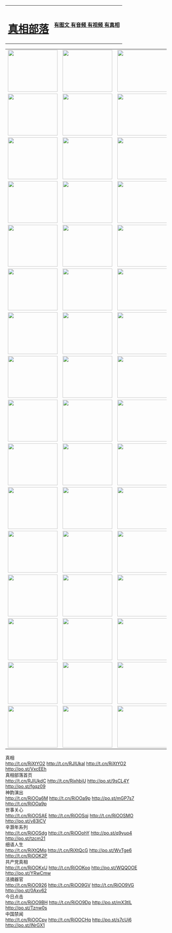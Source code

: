 <table>
<tr>

<td>
	<H1><a href="http://51.is-a-personaltrainer.com/zx/">真相部落</a></H1>
</td>
<td>
	<H4><a href="http://51.is-a-personaltrainer.com/zx/">有图文 有音频 有视频 有真相</a></H4>
</td>
</tr>

</table>
<table>
<tr>
	<td><a href="http://567.buenosairesrealty.com/xtr/107/"><img  src ="http://567.buenosairesrealty.com/pic/2017/02/107.jpg" width="155px" height="130px"></a></td>
	<td><a href="http://567.buenosairesrealty.com/xtr/829/"><img src ="http://567.buenosairesrealty.com/pic/2017/02/829.jpg" width="155px" height="130px"></a></td>
	<td><a href="http://567.buenosairesrealty.com/xtr/69/"><img  src ="http://567.buenosairesrealty.com/pic/2017/02/69.jpg" width="155px" height="130px"></a></td>
	<td><a href="http://567.buenosairesrealty.com/xtr/99/"><img  src ="http://567.buenosairesrealty.com/pic/2017/02/99.jpg" width="155px" height="130px"></a></td>
</tr>
<tr>
	<td><a href="http://567.buenosairesrealty.com/xtr/40/"><img  src ="http://567.buenosairesrealty.com/pic/2017/02/40.jpg" width="155px" height="130px"></a></td>
	<td><a href="http://567.buenosairesrealty.com/xtr/20/"><img  src ="http://567.buenosairesrealty.com/pic/2017/02/20.jpg" width="155px" height="130px"></a></td>
	<td><a href="http://567.buenosairesrealty.com/xtr/81/"><img  src ="http://567.buenosairesrealty.com/pic/2017/02/81.jpg" width="155px" height="130px"></a></td>
	<td><a href="http://567.buenosairesrealty.com/xtr/2/"><img  src ="http://567.buenosairesrealty.com/pic/2017/02/2.jpg" width="155px" height="130px"></a></td>
</tr>
<tr>
	<td><a href="http://567.buenosairesrealty.com/xtr/86/"><img  src ="http://567.buenosairesrealty.com/pic/2017/02/86.jpg" width="155px" height="130px"></a></td>
	<td><a href="http://567.buenosairesrealty.com/xtr/109/"><img  src ="http://567.buenosairesrealty.com/pic/2017/02/109.jpg" width="155px" height="130px"></a></td>
	<td><a href="http://567.buenosairesrealty.com/xtr/1378/"><img  src ="http://567.buenosairesrealty.com/pic/2017/02/1378.jpg" width="155px" height="130px"></a></td>
	<td><a href="http://567.buenosairesrealty.com/xtr/57/"><img  src ="http://567.buenosairesrealty.com/pic/2017/02/57.jpg" width="155px" height="130px"></a></td>
</tr>
<tr>
	<td><a href="http://567.buenosairesrealty.com/xtr/1219/"><img  src ="http://567.buenosairesrealty.com/pic/2017/02/1219.jpg" width="155px" height="130px"></a></td>
	<td><a href="http://567.buenosairesrealty.com/xtr/1220/"><img  src ="http://567.buenosairesrealty.com/pic/2017/02/1220.jpg" width="155px" height="130px"></a></td>
	<td><a href="http://567.buenosairesrealty.com/xtr/1221/"><img  src ="http://567.buenosairesrealty.com/pic/2017/02/1221.jpg" width="155px" height="130px"></a></td>
	<td><a href="http://567.buenosairesrealty.com/xtr/51/"><img  src ="http://567.buenosairesrealty.com/pic/2017/02/51.jpg" width="155px" height="130px"></a></td>
</tr>
<tr>
	<td><a href="http://567.buenosairesrealty.com/xtr/1055/"><img  src ="http://567.buenosairesrealty.com/pic/2017/02/1055.jpg" width="155px" height="130px"></a></td>
	<td><a href="http://567.buenosairesrealty.com/xtr/611/"><img  src ="http://567.buenosairesrealty.com/pic/2017/02/611.jpg" width="155px" height="130px"></a></td>
	<td><a href="http://567.buenosairesrealty.com/xtr/1121/"><img  src ="http://567.buenosairesrealty.com/pic/2017/02/1121.jpg" width="155px" height="130px"></a></td>
	<td><a href="http://567.buenosairesrealty.com/xtr/610/"><img  src ="http://567.buenosairesrealty.com/pic/2017/02/610.jpg" width="155px" height="130px"></a></td>
</tr>
<tr>
	<td><a href="http://567.buenosairesrealty.com/xtr/1128/"><img  src ="http://567.buenosairesrealty.com/pic/2017/02/1128.jpg" width="155px" height="130px"></a></td>
	<td><a href="http://567.buenosairesrealty.com/xtr/1395/"><img  src ="http://567.buenosairesrealty.com/pic/2017/02/1406.jpg" width="155px" height="130px"></a></td>
	<td><a href="http://567.buenosairesrealty.com/xtr/1407/"><img  src ="http://567.buenosairesrealty.com/pic/2017/02/1407.jpg" width="155px" height="130px"></a></td>
	<td><a href="http://567.buenosairesrealty.com/xtr/934/"><img  src ="http://567.buenosairesrealty.com/pic/2017/02/934.jpg" width="155px" height="130px"></a></td>
</tr>
<tr>
	<td><a href="http://567.buenosairesrealty.com/xtr/641/"><img  src ="http://567.buenosairesrealty.com/pic/2017/02/641.jpg" width="155px" height="130px"></a></td>
	<td><a href="http://567.buenosairesrealty.com/xtr/949/"><img  src ="http://567.buenosairesrealty.com/pic/2017/02/949.jpg" width="155px" height="130px"></a></td>
	<td><a href="http://567.buenosairesrealty.com/xtr/112/"><img  src ="http://567.buenosairesrealty.com/pic/2017/02/112.jpg" width="155px" height="130px"></a></td>
	<td><a href="http://567.buenosairesrealty.com/xtr/812/"><img  src ="http://567.buenosairesrealty.com/pic/2017/02/812.jpg" width="155px" height="130px"></a></td>
</tr>
<tr>
	<td><a href="http://567.buenosairesrealty.com/xtr/103/"><img  src ="http://567.buenosairesrealty.com/pic/2017/02/103.jpg" width="155px" height="130px"></a></td>
	<td><a href="http://567.buenosairesrealty.com/xtr/3/"><img  src ="http://567.buenosairesrealty.com/pic/2017/02/3.jpg" width="155px" height="130px"></a></td>
	<td><A HREF="http://567.buenosairesrealty.com/mp4/zx/2015/11/Lkmtt.mp4" target="_blank" title="莲开满天庭"><img  src="http://567.buenosairesrealty.com/pic/2015/11/Lkmtt3480_jssor.jpg"  width="155px" height="130px"></A></td>
	<td><A HREF="http://567.buenosairesrealty.com/mp4/zx/2015/11/2013513.mp4" target="_blank" title="飞旋的法轮"><img  src="http://567.buenosairesrealty.com/pic/2015/11/falun480_jssor.jpg"  width="155px" height="130px"></A></td>
</tr>
<tr>
	<td><A HREF="http://567.buenosairesrealty.com/mp4/zx/2015/11/NYParade.mp4" target="_blank" title="2004年4月10日法轮功纽约大游行"><img  src="http://567.buenosairesrealty.com/pic/2015/11/nyparade480_jssor.jpg"  width="155px" height="130px"></A></td>
	<td><A HREF="http://567.buenosairesrealty.com/mp4/news617/2015/05/WEB_s28093.mp4" target="_blank" title="2015年世界法轮大法日特别报导"><img  src="http://567.buenosairesrealty.com/pic/2015/11/p6752711a666997037_jssor.jpg"  width="155px" height="130px"></A></td>
	<td><A HREF="http://567.buenosairesrealty.com/mp4/news829/2015/11/30211_326650.mp4" target="_blank" title="沧州绑架案连审四天 民众抹泪称审好人"><img  src="http://567.buenosairesrealty.com/pic/2015/11/changzhou2480_jssor.jpg"  width="155px" height="130px"></A></td>
	<td><A HREF="http://567.buenosairesrealty.com/mp4/mhph/2015/10/changzhou.mp4" target="_blank" title="沧州真相--狮城血泪"><img  src="http://567.buenosairesrealty.com/pic/2015/11/changzhou480_jssor.jpg"  width="155px" height="130px"></A></td>
</tr>
<tr>
	<td><A HREF="http://567.buenosairesrealty.com/mp4/mhjd/mhjd_55.mp4" target="_blank" title="正义律师与无罪辩护"><img  src="http://567.buenosairesrealty.com/pic/2015/11/wzbh480_jssor.jpg"  width="155px" height="130px"></A></td>
	<td><A HREF="http://567.buenosairesrealty.com/mp4/zx/2015/11/layerkcs.mp4" target="_blank" title="中国的良心--高智晟律师"><img  src="http://567.buenosairesrealty.com/pic/2015/11/layerkcs2480_jssor.jpg"  width="155px" height="130px"></A></td>
	<td><A HREF="http://567.buenosairesrealty.com/mp4/mhph/2015/10/szxl.mp4" target="_blank" title="神州血泪--北京、大庆、广东、哈尔滨"><img  src="http://567.buenosairesrealty.com/pic/2015/11/szxl480_jssor.jpg"  width="155px" height="130px"></A></td>
	<td><A HREF="http://567.buenosairesrealty.com/mp4/zx/2015/11/TangShanFFXS.mp4" target="_blank" title="真相纪录片：凤凰新生"><img  src="http://567.buenosairesrealty.com/pic/2015/11/fhxs2480_jssor.jpg"  width="155px" height="130px"></A></td>
</tr>
<tr>
	<td><A HREF="http://567.buenosairesrealty.com/mp4/zx/2015/11/jidong.mp4" target="_blank" title="冀东监狱的罪恶"><img  src="http://567.buenosairesrealty.com/pic/2015/11/jidong480_jssor.jpg"  width="155px" height="130px"></A></td>
	<td><A HREF="http://567.buenosairesrealty.com/mp4/mhph/2015/10/tangshan.mp4" target="_blank" title="凤凰血泪"><img  src="http://567.buenosairesrealty.com/pic/2015/11/tangshan480_jssor.jpg"  width="155px" height="130px"></A>
					</div></td>
	<td>	<A HREF="http://567.buenosairesrealty.com/mp4/mhph/2015/10/zfxtzxl.mp4" target="_blank" title="政法系统罪行录--唐山篇"><img  src="http://567.buenosairesrealty.com/pic/2015/11/zfxtzxl480_jssor.jpg"  width="155px" height="130px"></A></td>
	<td><A HREF="http://567.buenosairesrealty.com/mp4/mhph/2015/10/QDBG.mp4" target="_blank" title="青岛悲歌"><img  src="http://567.buenosairesrealty.com/pic/2015/10/qdbg2480_jssor.jpg"  width="155px" height="130px"></A></td>
</tr>
<tr>
	<td><A HREF="http://567.buenosairesrealty.com/mp4/mhph/2015/10/huludao.mp4" target="_blank" title="葫芦岛永恒的见证"><img  src="http://567.buenosairesrealty.com/pic/2015/10/huludao480_jssor.jpg"  width="155px" height="130px"></A></td>
	<td><A HREF="http://567.buenosairesrealty.com/mp4/mhph/2015/10/qbzx.mp4" target="_blank" title="湖畔泉边听真相-济南泉城的传奇"><img  src="http://567.buenosairesrealty.com/pic/2015/10/hupan480_jssor.jpg"  width="155px" height="130px"></A></td>
	<td><A HREF="http://567.buenosairesrealty.com/mp4/mhph/2015/10/baoding_dvd_v2.mp4" target="_blank" title="燕赵悲歌"><img  src="http://567.buenosairesrealty.com/pic/2015/10/yzbg480_jssor.jpg"  width="155px" height="130px"></A></td>
	<td><A HREF="http://567.buenosairesrealty.com/mp4/zx/2015/11/meihuashi_complete_ED2.0.mp4" target="_blank" title="梅花诗完整版"><img  src="http://567.buenosairesrealty.com/pic/2015/11/mhs480_jssor.jpg"  width="155px" height="130px"></A></td>
</tr>
<tr>
	<td><A HREF="http://567.buenosairesrealty.com/mp4/zx/2015/11/fengbei512k.mp4" target="_blank" title="丰碑"><img  src="http://567.buenosairesrealty.com/pic/2015/11/fongbei480_jssor.jpg"  width="155px" height="130px"></A></td>
	<td><A HREF="http://567.buenosairesrealty.com/mp4/zx/2015/11/fytdxComplete.mp4" target="_blank" title="风雨天地行全集"><img  src="http://567.buenosairesrealty.com/pic/2015/11/fytdxWhite480_jssor.jpg"  width="155px" height="130px"></A></td>
	<td><A HREF="http://567.buenosairesrealty.com/mp4/zx/2015/11/JianZheng.mp4" target="_blank" title="见证"><img  src="http://567.buenosairesrealty.com/pic/2015/11/witness480_jssor.jpg"  width="155px" height="130px"></A></td>
	<td><A HREF="http://567.buenosairesrealty.com/mp4/mhph/2015/10/hcym.mp4" target="_blank" title="红朝阴谋"><img  src="http://567.buenosairesrealty.com/pic/2015/10/hcym480_jssor.jpg"  width="155px" height="130px"></A></td>
</tr>
<tr>
	<td><A HREF="http://567.buenosairesrealty.com/mp4/zx/2015/11/zfzxPalV3.mp4" target="_blank" title="是自焚还是骗局"><img  src="http://567.buenosairesrealty.com/pic/2015/11/zfzx4805_jssor.jpg"  width="155px" height="130px"></A></td>
	<td><A HREF="http://567.buenosairesrealty.com/mp4/zx/2015/11/lsdspMsyTd.mp4" target="_blank" title="历史的审判"><img  src="http://567.buenosairesrealty.com/pic/2015/11/lsdsp480_jssor.jpg"  width="155px" height="130px"></A></td>
	<td><A HREF="http://567.buenosairesrealty.com/mp4/news886/2015/11/concat886.mp4" target="_blank" title="一周全球控告江泽民"><img  src="http://567.buenosairesrealty.com/pic/2015/11/news886480_jssor.jpg"  width="155px" height="130px"></A></td>
	<td><A HREF="http://567.buenosairesrealty.com/mp4/news1378/2014/08/CQSD_s0_e4_v2_i0-CQSD_4-video.mp4" target="_blank" title="欧洲的抉择"><img  src="http://567.buenosairesrealty.com/pic/2015/11/p5143421a564166643-ss_jssor.jpg"  width="155px" height="130px"></A></td>
</tr>
<tr>
	<td><A HREF="http://567.buenosairesrealty.com/mp4/zx/2015/11/hk20150720parade.mp4" target="_blank" title="港法轮功反迫害大游行 大陆游客震撼"><img  src="http://567.buenosairesrealty.com/pic/2015/11/281098-ss_jssor.jpg"  width="155px" height="130px"></A></td>
	<td><A HREF="http://567.buenosairesrealty.com/mp4/zx/2015/11/20150720hkParade512k.mp4" target="_blank" title="香港法轮功720游行声援诉江潮"><img  src="http://567.buenosairesrealty.com/pic/2015/11/2015720parade480_jssor.jpg"  width="155px" height="130px"></A></td>
	<td><A HREF="http://567.buenosairesrealty.com/mp4/zx/2015/11/hktdc512.mp4" target="_blank" title="香港退党潮"><img  src="http://567.buenosairesrealty.com/pic/2015/11/hktdc480_jssor.jpg"  width="155px" height="130px"></A></td>
	<td><A HREF="http://567.buenosairesrealty.com/mp4/news413/2015/11/concat413.mp4" target="_blank" title="本月退党精选"><img  src="http://567.buenosairesrealty.com/pic/2015/11/tuidang480_jssor.jpg"  width="155px" height="130px"></A></td>
</tr>
<tr>
	<td><A HREF="http://567.buenosairesrealty.com/mp4/news823/2015/11/TSZG_British_1_QA_A_TSZG-61-1_XinHaoNianZuoZh_P617180.mp4" target="_blank" title="辛灏年：纪念《九评共产党》发表十周年演讲"><img  src="http://567.buenosairesrealty.com/pic/2015/11/xhn9p10480_jssor.jpg"  width="155px" height="130px"></A></td>
	<td><A HREF="http://567.buenosairesrealty.com/mp4/news57/2015/11/JPGCD8.mp4" target="_blank" title="【九评之八】评中国共产党的邪教本质"><img  src="http://567.buenosairesrealty.com/pic/2015/11/9pkcd8p480_jssor.jpg"  width="155px" height="130px"></A></td>
	<td><A HREF="http://567.buenosairesrealty.com/mp4/other/kao.Chih.Sheng_story.mp4"  target="_blank" title="超越恐惧:高智晟的故事"				style="font-size:20px;"><img src="http://567.buenosairesrealty.com/pic/2016/12/GZS201408070902.jpg"  width="155px" height="130px">
						</A></td>
	<td><A HREF="http://567.buenosairesrealty.com/mp4/zx/2016/11/oh10yearsInv.mp4"  target="_blank" title="纪录片《活摘 十年调查》完整版" style="font-size:20px;"><img src="http://567.buenosairesrealty.com/pic/2016/11/10yearsOHinv.jpg"  width="155px" height="130px">
						</A></td>
</tr>
</table>







<div class="linkbox"><div class="title">真相<div id="url">  <a href="http://t.cn/RiXtYO2" target=_blank>http://t.cn/RiXtYO2</a>    <a href="http://t.cn/RJIUkal" target=_blank>http://t.cn/RJIUkal</a>    <a href="http://t.cn/RiXtYO2" target=_blank>http://t.cn/RiXtYO2</a>    <a href="http://po.st/VxcEEh" target=_blank>http://po.st/VxcEEh</a>  </div></div><div class="title">真相部落首页<div id="url">  <a href="http://t.cn/RJIUkdC" target=_blank>http://t.cn/RJIUkdC</a>    <a href="http://t.cn/RixhbjU" target=_blank>http://t.cn/RixhbjU</a>    <a href="http://po.st/9sCL4Y" target=_blank>http://po.st/9sCL4Y</a>    <a href="http://po.st/fgqz09" target=_blank>http://po.st/fgqz09</a>  </div></div><div class="title">神韵演出<div id="url">  <a href="http://t.cn/RiOOa6M" target=_blank>http://t.cn/RiOOa6M</a>    <a href="http://t.cn/RiOOa9p" target=_blank>http://t.cn/RiOOa9p</a>    <a href="http://po.st/mGP7s7" target=_blank>http://po.st/mGP7s7</a>    <a href="http://t.cn/RiOOa9p" target=_blank>http://t.cn/RiOOa9p</a>  </div></div><div class="title">世事关心<div id="url">  <a href="http://t.cn/RiOOSAE" target=_blank>http://t.cn/RiOOSAE</a>    <a href="http://t.cn/RiOOSqj" target=_blank>http://t.cn/RiOOSqj</a>    <a href="http://t.cn/RiOOSMO" target=_blank>http://t.cn/RiOOSMO</a>    <a href="http://po.st/v83lCV" target=_blank>http://po.st/v83lCV</a>  </div></div><div class="title">辛灏年系列<div id="url">  <a href="http://t.cn/RiOOSdg" target=_blank>http://t.cn/RiOOSdg</a>    <a href="http://t.cn/RiOOohY" target=_blank>http://t.cn/RiOOohY</a>    <a href="http://po.st/q9yuo4" target=_blank>http://po.st/q9yuo4</a>    <a href="http://po.st/tzcm21" target=_blank>http://po.st/tzcm21</a>  </div></div><div class="title">细语人生<div id="url">  <a href="http://t.cn/RiXtQMq" target=_blank>http://t.cn/RiXtQMq</a>    <a href="http://t.cn/RiXtQcG" target=_blank>http://t.cn/RiXtQcG</a>    <a href="http://po.st/WvTge6" target=_blank>http://po.st/WvTge6</a>    <a href="http://t.cn/RiOOK2P" target=_blank>http://t.cn/RiOOK2P</a>  </div></div><div class="title">共产党真相<div id="url">  <a href="http://t.cn/RiOOKxU" target=_blank>http://t.cn/RiOOKxU</a>    <a href="http://t.cn/RiOOKoo" target=_blank>http://t.cn/RiOOKoo</a>    <a href="http://po.st/WQQOOE" target=_blank>http://po.st/WQQOOE</a>    <a href="http://po.st/YRwCmw" target=_blank>http://po.st/YRwCmw</a>  </div></div><div class="title">活摘器官<div id="url">  <a href="http://t.cn/RiOO926" target=_blank>http://t.cn/RiOO926</a>    <a href="http://t.cn/RiOO9GV" target=_blank>http://t.cn/RiOO9GV</a>    <a href="http://t.cn/RiOO9VG" target=_blank>http://t.cn/RiOO9VG</a>    <a href="http://po.st/0Axv62" target=_blank>http://po.st/0Axv62</a>  </div></div><div class="title">今日点击<div id="url">  <a href="http://t.cn/RiOO9BH" target=_blank>http://t.cn/RiOO9BH</a>    <a href="http://t.cn/RiOO9Dp" target=_blank>http://t.cn/RiOO9Dp</a>    <a href="http://po.st/mX3tlL" target=_blank>http://po.st/mX3tlL</a>    <a href="http://po.st/Tznw0s" target=_blank>http://po.st/Tznw0s</a>  </div></div><div class="title">中国禁闻<div id="url">  <a href="http://t.cn/RiOOCpv" target=_blank>http://t.cn/RiOOCpv</a>    <a href="http://t.cn/RiOOCHq" target=_blank>http://t.cn/RiOOCHq</a>    <a href="http://po.st/s7cUj6" target=_blank>http://po.st/s7cUj6</a>    <a href="http://po.st/lNrGX1" target=_blank>http://po.st/lNrGX1</a>  </div></div></div>
